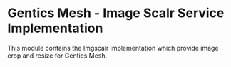 # Gentics Mesh - Image Scalr Service Implementation

This module contains the Imgscalr implementation which provide image crop and resize for Gentics Mesh.
